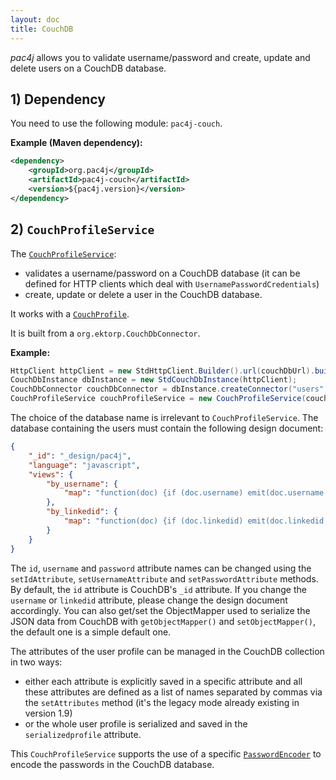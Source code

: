 ```yaml
---
layout: doc
title: CouchDB
---
```


*pac4j* allows you to validate username/password and create, update and delete users on a CouchDB database.

## 1) Dependency

You need to use the following module: `pac4j-couch`.

**Example (Maven dependency):**

```xml
<dependency>
    <groupId>org.pac4j</groupId>
    <artifactId>pac4j-couch</artifactId>
    <version>${pac4j.version}</version>
</dependency>
```

## 2) `CouchProfileService`

The [`CouchProfileService`](https://github.com/pac4j/pac4j/blob/master/pac4j-couch/src/main/java/org/pac4j/couch/profile/service/CouchProfileService.java):
                                                                                                                                                                                                                                                                                                                 
- validates a username/password on a CouchDB database (it can be defined for HTTP clients which deal with `UsernamePasswordCredentials`)
- create, update or delete a user in the CouchDB database.

It works with a [`CouchProfile`](https://github.com/pac4j/pac4j/blob/master/pac4j-couch/src/main/java/org/pac4j/couch/profile/CouchProfile.java).

It is built from a `org.ektorp.CouchDbConnector`.

**Example:**

```java
HttpClient httpClient = new StdHttpClient.Builder().url(couchDbUrl).build();
CouchDbInstance dbInstance = new StdCouchDbInstance(httpClient);
CouchDbConnector couchDbConnector = dbInstance.createConnector("users", true);
CouchProfileService couchProfileService = new CouchProfileService(couchDbConnector);
```

The choice of the database name is irrelevant to `CouchProfileService`. The database containing the users must contain the following design document:

```json
{
	"_id": "_design/pac4j",
	"language": "javascript",
	"views": {
		"by_username": {
			"map": "function(doc) {if (doc.username) emit(doc.username, doc);}"
		},
		"by_linkedid": {
			"map": "function(doc) {if (doc.linkedid) emit(doc.linkedid, doc);}"
		}
	}
}
```

The `id`, `username` and `password` attribute names can be changed using the `setIdAttribute`, `setUsernameAttribute` and `setPasswordAttribute` methods. By default, the `id` attribute is CouchDB's `_id` attribute. If you change the `username` or `linkedid` attribute, please change the design document accordingly. You can also get/set the ObjectMapper used to serialize the JSON data from CouchDB with `getObjectMapper()` and `setObjectMapper()`, the default one is a simple default one.

The attributes of the user profile can be managed in the CouchDB collection in two ways:

- either each attribute is explicitly saved in a specific attribute and all these attributes are defined as a list of names separated by commas via the `setAttributes` method (it's the legacy mode already existing in version 1.9)
- or the whole user profile is serialized and saved in the `serializedprofile` attribute.

This `CouchProfileService` supports the use of a specific [`PasswordEncoder`](authenticators.html#passwordencoder) to encode the passwords in the CouchDB database.
